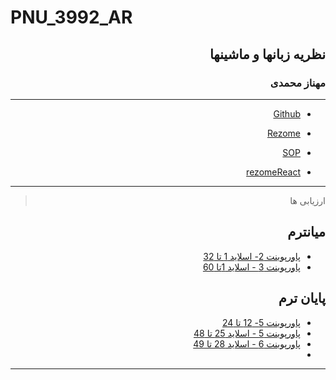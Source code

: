 # PNU_3992_AR

<div dir="rtl">
 
## نظریه زبانها و ماشینها

 
 
### مهناز محمدی 
 
---


- [Github](https://github.com/mohamadimahnaz)

- [Rezome](https://mohamadimahnaz.github.io/resome/)

- [SOP](https://mohamadimahnaz.github.io/sop/)

- [rezomeReact](https://mohamadimahnaz.github.io/)

------------------
> ارزیابی ها

##  میانترم 
- [پاورپوینت 2- اسلاید 1 تا 32](https://github.com/mohamadimahnaz/PNU_3992_AR/blob/main/%D9%85%D8%A7%D8%B4%DB%8C%D9%86%20%D9%85%D8%AA%D9%86%D8%A7%D9%87%DB%8C%20%D9%BE%D8%A7%D9%88%D8%B1%20%D9%BE%D9%88%DB%8C%D9%86%D8%AA%202-%D8%A7%D8%B3%D9%84%D8%A7%DB%8C%D8%AF%201%D8%AA%D8%A7%2032%20.mp4)
- [پاورپوینت 3 - اسلاید 1تا 60](https://github.com/mohamadimahnaz/PNU_3992_AR/blob/main/%D9%85%D8%A7%D8%B4%DB%8C%D9%86%20%D9%86%D8%A7%D9%85%D8%B9%DB%8C%D9%86%20%D9%BE%D8%A7%D9%88%D8%B1%D9%BE%D9%88%DB%8C%D9%86%D8%AA3-%D8%A7%D8%B3%D9%84%D8%A7%DB%8C%D8%AF%201%20%D8%AA%D8%A7%2060.rar)

##  پایان ترم

- [پاورپوینت 5-  12 تا 24](https://github.com/mohamadimahnaz/PNU_3992_AR/blob/main/%DA%AF%D8%B1%D8%A7%D9%85%D8%B1%D9%87%D8%A7-%D9%BE%D8%A7%D9%88%D8%B1%D9%BE%D9%88%DB%8C%D9%86%D8%AA5-%D8%A7%D8%B3%D9%84%D8%A7%DB%8C%D8%AF%2012%20%D8%AA%D8%A7%2024.rar)
- [پاورپوینت 5 - اسلاید 25 تا 48](https://github.com/mohamadimahnaz/PNU_3992_AR/blob/main/%DA%AF%D8%B1%D8%A7%D9%85%D8%B1%20%D9%85%D9%86%D8%B8%D9%85%20-%D9%BE%D8%A7%D9%88%D8%B1%D9%BE%D9%88%DB%8C%D9%86%D8%AA5%20-25%20%D8%AA%D8%A7%2048%D8%A7%D8%B3%D9%84%D8%A7%DB%8C%D8%AF.rar)
 - [پاورپوینت 6 - اسلاید 28 تا 49](https://github.com/mohamadimahnaz/PNU_3992_AR/blob/main/%D9%84%D9%85%20%D9%BE%D8%A7%D9%85%D9%BE%DB%8C%D9%86%DA%AF-%D9%BE%D8%A7%D9%88%D8%B1%D9%BE%D9%88%DB%8C%D9%86%D8%AA6%20%D8%A7%D8%B3%D9%84%D8%A7%DB%8C%D8%AF28%D8%AA%D8%A749.rar)
 -

------------------
